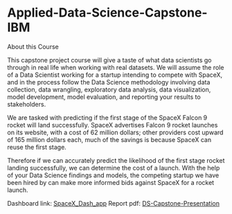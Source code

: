 # Applied-Data-Science-Capstone-IBM

About this Course

This capstone project course will give a taste of what data scientists go through in real life when working with real datasets. We will assume the role of a Data Scientist working for a startup intending to compete with SpaceX, and in the process follow the Data Science methodology involving data collection, data wrangling, exploratory data analysis, data visualization, model development, model evaluation, and reporting your results to stakeholders.   

We are tasked with predicting if the first stage of the SpaceX Falcon 9 rocket will land successfully.  SpaceX advertises Falcon 9 rocket launches on its website, with a cost of 62 million dollars; other providers cost upward of 165 million dollars each, much of the savings is because SpaceX can reuse the first stage. 

Therefore if we can accurately predict the likelihood of the first stage rocket landing successfully, we can determine the cost of a launch. With the help of your Data Science findings and models, the competing startup we have been hired by can make more informed bids against SpaceX for a rocket launch.

Dashboard link:
[SpaceX_Dash_app](https://ashwinising2-8050.theiadocker-0-labs-prod-theiak8s-4-tor01.proxy.cognitiveclass.ai/)
Report pdf:
[DS-Capstone-Presentation](https://github.com/ashwinisingh98/Applied-Data-Science-Capstone-IBM/blob/main/DS-Capstone-Presentation.pdf)

